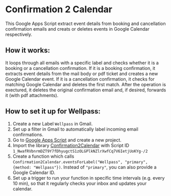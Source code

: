 # Confirmation 2 Calendar
This Google Apps Script extract event details from booking and cancellation confirmation emails and creats or deletes events in Google Calendar respectively.

## How it works:
It loops through all emails with a specific label and checks whether it is a booking or a cancellation confirmation. 
If it is a booking confirmation, it extracts event details from the mail body or pdf ticket and creates a new Google Calendar event.
If it is a cancellation confirmation, it checks for matching Google Calendar and deletes the first match.
After the operation is exectured, it deletes the original confirmation email and, if desired, forwards it (with pdf attachments).

## How to set it up for Wellpass:

1. Create a new Label `Wellpass` in Gmail.
2. Set up a filter in Gmail to automatically label incoming email confirmations.
3. Go to [Google Apps Script](https://script.google.com/home) and create a new project.
4. Import the library [Confirmation2Calendar](https://script.google.com/macros/library/d/1_NwafRVbnrmDZT9Y7fDhyugctS1zOLGPlkNZlrXwfCq7V6IetjUoKYg-/2) with Script ID `1_NwafRVbnrmDZT9Y7fDhyugctS1zOLGPlkNZlrXwfCq7V6IetjUoKYg-/2`
5. Create a function which calls ``Confirmation2Calendar.eventsForLabel("Wellpass", "primary", {method: "Wellpass"})``. Instead of `"primary"`, you can also provide a Google Calendar ID.
6. Set up a trigger to run your function in specific time intervals (e.g. every 10 min), so that it regularly checks your inbox and updates your calendar.
